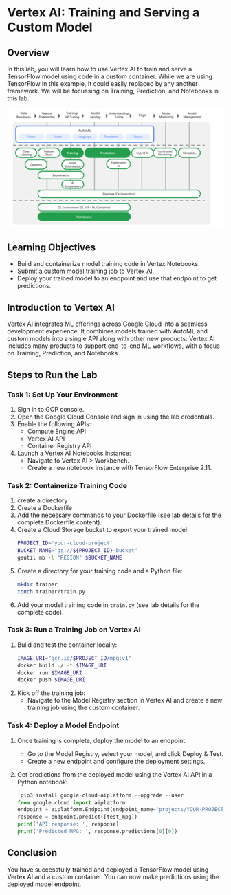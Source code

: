 
# Vertex AI: Training and Serving a Custom Model

## Overview
In this lab, you will learn how to use Vertex AI to train and serve a TensorFlow model using code in a custom container. While we are using TensorFlow in this example, It could easily replaced by any another framework. We will be focussing on Training, Prediction, and Notebooks in this lab.

![](https://github.com/rahulodedra30/MLOps-TA/blob/main/lab2/Images/flow.png)

## Learning Objectives
- Build and containerize model training code in Vertex Notebooks.
- Submit a custom model training job to Vertex AI.
- Deploy your trained model to an endpoint and use that endpoint to get predictions.

## Introduction to Vertex AI
Vertex AI integrates ML offerings across Google Cloud into a seamless development experience. It combines models trained with AutoML and custom models into a single API along with other new products. Vertex AI includes many products to support end-to-end ML workflows, with a focus on Training, Prediction, and Notebooks.

## Steps to Run the Lab

### Task 1: Set Up Your Environment
1. Sign in to GCP console.
2. Open the Google Cloud Console and sign in using the lab credentials.
3. Enable the following APIs:
   - Compute Engine API
   - Vertex AI API
   - Container Registry API
4. Launch a Vertex AI Notebooks instance:
   - Navigate to Vertex AI > Workbench.
   - Create a new notebook instance with TensorFlow Enterprise 2.11.

### Task 2: Containerize Training Code
1. create a directory
2. Create a Dockerfile
3. Add the necessary commands to your Dockerfile (see lab details for the complete Dockerfile content).
4. Create a Cloud Storage bucket to export your trained model:
   ```bash
   PROJECT_ID='your-cloud-project'
   BUCKET_NAME="gs://${PROJECT_ID}-bucket"
   gsutil mb -l "REGION" $BUCKET_NAME
   ```
5. Create a directory for your training code and a Python file:
   ```bash
   mkdir trainer
   touch trainer/train.py
   ```
6. Add your model training code in `train.py` (see lab details for the complete code).

### Task 3: Run a Training Job on Vertex AI
1. Build and test the container locally:
   ```bash
   IMAGE_URI="gcr.io/$PROJECT_ID/mpg:v1"
   docker build ./ -t $IMAGE_URI
   docker run $IMAGE_URI
   docker push $IMAGE_URI
   ```
2. Kick off the training job:
   - Navigate to the Model Registry section in Vertex AI and create a new training job using the custom container.

### Task 4: Deploy a Model Endpoint
1. Once training is complete, deploy the model to an endpoint:
   - Go to the Model Registry, select your model, and click Deploy & Test.
   - Create a new endpoint and configure the deployment settings.

2. Get predictions from the deployed model using the Vertex AI API in a Python notebook:
   ```python
   !pip3 install google-cloud-aiplatform --upgrade --user
   from google.cloud import aiplatform
   endpoint = aiplatform.Endpoint(endpoint_name="projects/YOUR-PROJECT-NUMBER/locations/REGION/endpoints/YOUR-ENDPOINT-ID")
   response = endpoint.predict([test_mpg])
   print('API response: ', response)
   print('Predicted MPG: ', response.predictions[0][0])
   ```

## Conclusion
You have successfully trained and deployed a TensorFlow model using Vertex AI and a custom container. You can now make predictions using the deployed model endpoint.
